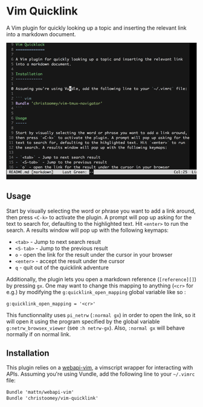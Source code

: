 Vim Quicklink
=============

A Vim plugin for quickly looking up a topic and inserting the relevant link
into a markdown document.

![Overview](./overview.gif)

Usage
-----

Start by visually selecting the word or phrase you want to add a link around,
then press `<C-k>` to activate the plugin. A prompt will pop up asking for the
text to search for, defaulting to the highlighted text. Hit `<enter>` to run
the search. A results window will pop up with the following keymaps:

- `<tab>` - Jump to next search result
- `<S-tab>` - Jump to the previous result
- `o` - open the link for the result under the cursor in your browser
- `<enter>` - accept the result under the cursor
- `q` - quit out of the quicklink adventure

Additionally, the plugin lets you open a markdown reference (`[reference][]`) by
pressing `gx`. One may want to change this mapping to anything (`<cr>` for e.g.)
by modifying the `g:quicklink_open_mapping` global variable like so :

```vim
g:quicklink_open_mapping = '<cr>'
```

This functionnality uses `pi_netrw` (`:normal gx`) in order to
open the link, so it will open it using the program specified by the global
variable `g:netrw_browsex_viewer` (see `:h netrw-gx`). Also, `:normal gx` will
behave normally if on normal link.

Installation
------------

This plugin relies on a [webapi-vim][], a vimscript wrapper for interacting
with APIs. Assuming you're using Vundle, add the following line to your
`~/.vimrc` file:

``` vim
Bundle 'mattn/webapi-vim'
Bundle 'christoomey/vim-quicklink'
```

[webapi-vim]: https://github.com/mattn/webapi-vim
